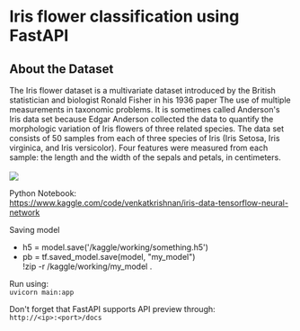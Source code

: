 # Iris flower classification using FastAPI

## About the Dataset
The Iris flower dataset is a multivariate dataset introduced by the British statistician and biologist Ronald Fisher in his 1936 paper The use of multiple measurements in taxonomic problems. It is sometimes called Anderson's Iris data set because Edgar Anderson collected the data to quantify the morphologic variation of Iris flowers of three related species. The data set consists of 50 samples from each of three species of Iris (Iris Setosa, Iris virginica, and Iris versicolor). Four features were measured from each sample: the length and the width of the sepals and petals, in centimeters. <br><br>
<img src="https://editor.analyticsvidhya.com/uploads/51518iris%20img1.png"/>

Python Notebook: <br>
https://www.kaggle.com/code/venkatkrishnan/iris-data-tensorflow-neural-network

Saving model
* h5 = model.save('/kaggle/working/something.h5')
* pb = tf.saved_model.save(model, "my_model") <br>
       !zip -r /kaggle/working/my_model .

Run using: <br>
`uvicorn main:app`

Don't forget that FastAPI supports API preview through: <br> 
`http://<ip>:<port>/docs`
